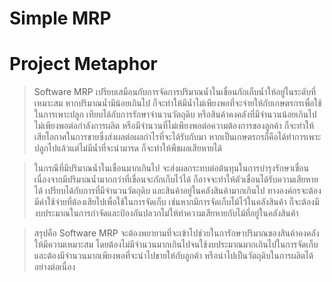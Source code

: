 # Simple MRP #

# Project Metaphor #
> Software MRP เปรียบเสมือนกับการจัดการปริมาณน้ำในเขื่อนกักเก็บน้ำให้อยู่ในระดับที่เหมาะสม หากปริมาณน้ำมีน้อยเกินไป ก็จะทำให้มีน้ำไม่เพียงพอที่จะจ่ายให้กับเกษตรกรเพื่อใช้ในการเพาะปลูก เทียบได้กับการรักษาจำนวนวัตถุดิบ หรือสินค้าคงคลังที่มีจำนวนน้อยเกินไป ไม่เพียงพอต่อกำลังการผลิต หรือมีจำนวนที่ไม่เพียงพอต่อความต้องการของลูกค้า ก็จะทำให้เสียโอกาศในการขายซึ่งส่งผลต่อผลกำไรที่จะได้รับกับมา หากเป็นเกษตรกรก็คือได้ทำการเพาะปลูกไปแล้วแต่ไม่มีน้ำที่จะนำมารด ก็จะทำให้พืชผลเสียหายได้

> ในกรณีที่มีปริมาณน้ำในเขื่อนมากเกินไป จะส่งผลกระทบต่อต้นทุนในการบำรุงรักษาเขื่อน เนื่องจากมีปริมาณน้ำมากกว่าที่เขื่อนจะกักเก็บไว้ได้ ก็อาจจะทำให้ตัวเขื่อนได้รับความเสียหายได้ เปรียบได้กับการที่มีจำนวนวัตถุดิบ และสินค้าอยู่ในคลังสินค้ามากเกินไป ทางองค์กรจะต้องมีค่าใช้จ่ายที่ต้องเสียไปเพื่อใช้ในการจัดเก็บ เช่นหากมีการจัดเก็บไม้ไว้ในคลังสินค้า ก็จะต้องมีงบประมาณในการกำจัดและป้องกันปลวกไม่ให้ทำความเสียหายกับไม้ที่อยู่ในคลังสินค้า

> สรุปคือ  Software MRP จะต้องพยายามที่จะเข้าไปช่วยในการักษาปริมาณของสินค้าคงคลังให้มีความเหมาะสม โดยต้องไม่มีจำนวนมากเกินไปจนใช้งบประมาณมากเกินไปในการจัดเก็บ และต้องมีจำนวนมากเพียงพอที่จะนำไปขายให้กับลูกค้า หรือนำไปเป็นวัตถุดิบในการผลิตได้อย่างต่อเนื่อง